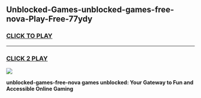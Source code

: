 
## Unblocked-Games-unblocked-games-free-nova-Play-Free-77ydy
<h3>
<a href="https://premium76.site?title=unblocked-games-free-nova&ref=18A1">CLICK TO PLAY</a></h3>
<hr>

<h3>
<a href="https://premium76.site?title=unblocked-games-free-nova&ref=18A1">CLICK 2 PLAY</a>
  
</h3>

<a href="https://premium76.site?title=unblocked-games-free-nova&ref=18A1"><img src="https://clearcache.store/games.png"></a>


**unblocked-games-free-nova games unblocked: Your Gateway to Fun and Accessible Online Gaming**
